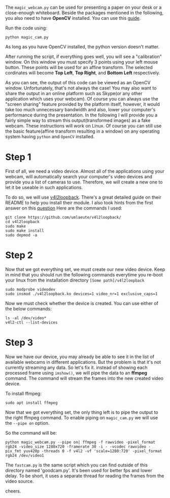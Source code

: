 The `magic_webcam.py` can be used for presenting a paper on your desk or a close-enough whiteboard. Beside the packages mentioned in the following, you also need to have **OpenCV** installed. You can use this [guide](https://www.learnopencv.com/install-opencv3-on-ubuntu/).

Run the code using:
```
python magic_cam.py
```
As long as you have OpenCV installed, the python version doesn't matter.

After running the script, if everything goes well, you will see a "calibration" window. On this window you must specify 3 points using your left mouse button. These points will be used for an affine transform. The selected cordinates will become **Top Left**, **Top Right**, and **Bottom Left** respectively.

As you can see, the output of this code can be viewed as an OpenCV window. Unfortunately, that's not always the case! You may also want to share the output in an online platform such as Skype(or any other application which uses your webcam). Of course you can always use the "screen sharing" feature provided by the platform itself, however,  it would take too much unnecessary bandwidth and also, lower your computer's performance during the presentation. In the following I will provide you a fairly simple way to stream this output(transformed images) as a fake webcam.
These instructions will work on Linux. Of course you can still use the basic feature(affine transform resulting in a window) on any operating system having `python` and `OpenCV` installed. 

# Step 1

First of all, we need a video device. Almost all of the applications using your webcam, will automatically search your computer's video devices and provide you a list of cameras to use. Therefore, we will create a new one to let it be useable in such applications.

To do so, we will use [v4l2loopback](https://github.com/umlaeute/v4l2loopback). There's a great detailed guide on their README to help you install their module. I also took hints from the first answer on this [question](https://unix.stackexchange.com/questions/528400/how-can-i-stream-my-desktop-screen-to-dev-video1-as-a-fake-webcam-on-linux?answertab=active#tab-top)
Here are the commands I used: 
```
git clone https://github.com/umlaeute/v4l2loopback/
cd v4l2loopback
sudo make
sudo make install
sudo depmod -a
```
# Step 2
Now that we got everything set, we must create our new video device. Keep in mind that you should run the following commands everytime you re-boot your linux from the installation directory `[Some path]/v4l2loopback`
```
sudo modprobe videodev
sudo insmod ./v4l2loopback.ko devices=1 video_nr=1 exclusive_caps=1
```
Now we must check whether the device is created. You can use either of the below commands:
```
ls -al /dev/video*
v4l2-ctl --list-devices
```
# Step 3
Now we have our device, you may already be able to see it in the list of available webcams in different applications. But the problem is that it's not currently streaming any data. So let's fix it. instead of showing each processed frame using `imshow()`, we will pipe the data to an **ffmpeg** command. The command will stream the frames into the new created video device.

To install ffmpeg:
```
sudo apt install ffmpeg
```

Now that we got everything set, the only thing left is to pipe the output to the right ffmpeg command. To enable piping on `magic_cam.py` we will use the `--pipe on` option.

So the command will be:
```
python magic_webcam.py --pipe on| ffmpeg -f rawvideo -pixel_format rgb24 -video_size 1280x720 -framerate 30 -i - -vcodec rawvideo -pix_fmt yuv420p -threads 0 -f v4l2 -vf 'scale=1280:720' -pixel_format rgb24 /dev/video1
```
The `fastcam.py` is the same script which you can find outside of this directory named 'goodcam.py'. It's been used for better fps and lower delay. To be short, it uses a separate thread for reading the frames from the video source.

cheers.
